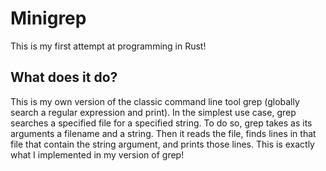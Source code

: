 # Minigrep
This is my first attempt at programming in Rust!

## What does it do?
This is my own version of the classic command line tool grep (globally search a regular expression and print). 
In the simplest use case, grep searches a specified file for a specified string. To do so, grep takes as its 
arguments a filename and a string. Then it reads the file, finds lines in that file that contain the string 
argument, and prints those lines. This is exactly what I implemented in my version of grep!
